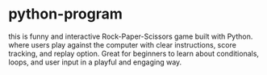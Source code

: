 # python-program
this is funny and interactive Rock-Paper-Scissors game built with Python. where users play against the computer with clear instructions, score tracking, and replay option. Great for beginners to learn about conditionals, loops, and user input in a playful and engaging way.
